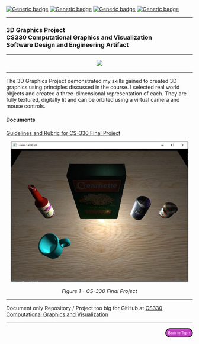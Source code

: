 
[![Generic badge](https://img.shields.io/badge/IDE-Visual_Studio-magenta.svg)](https://visualstudio.microsoft.com) [![Generic badge](https://img.shields.io/badge/language-C++-cyan.svg)](https://cplusplus.com/) [![Generic badge](https://img.shields.io/badge/libraries-OpenGL_API-purple.svg)](https://opengl.org) [![Generic badge](https://img.shields.io/badge/tools-Blender-red.svg)](https://blender.org)

---

### 3D Graphics Project<br/>CS330 Computational Graphics and Visualization<br/>Software Design and Engineering Artifact

---
<div style="text-align: center;">
    <a href="https://lo-rose.github.io/ePortfolio" title="ePortfolio Home Page"><img src="https://img.shields.io/badge/Home-ePortfolio-purple.svg?style=for-the-badge&logo=homeassistant" /></a>
</div>

---



The 3D Graphics Project demonstrated my skills gained to created 3D graphics using principles discussed in the course. I selected real world objects and created a three-dimensional representation of each. They are fully textured, digitally lit and can be orbited using a virtual camera and mouse controls. 

#### Documents
<a href="https://github.com/lo-rose/ePortfolio/main/enhancement/CS340/rubric330.pdf" target="_blank">Guidelines and Rubric for CS-330 Final Project</a>


    
<div style="text-align: center;">
    <img src="include/images/enhancementone.JPG" width="480px" title="CS330 Project" />
    <p><em>Figure 1 - CS-330 Final Project</em></p>
    
</div>



---

Document only Repository / Project too big for GitHub at [CS330 Computational Graphics and Visualization](https://github.com/lo-rose/ePortfolio/main/enhancement/CS330 "3D Graphics Project- Repository")

---

<div style="text-align: right;">
    <a href="#">
        <button style="font-size: 10px; font-weight: 500; background: #BF40BF; color: #ffffff; border-radius: 50px; border-style: solid; border-color: #00000; padding: 5px 5px;">Back to Top &#8593;</button>
    </a>
</div>
